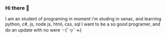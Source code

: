 ### Hi there 👋
I am an student of programing
in moment i'm studing in senac, and learning python, c#, js, node js, html, css, sql
I want to be a so good programer, and do an update with no were ☜(ﾟヮﾟ☜)
